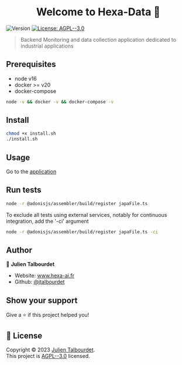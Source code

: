 <h1 align="center">Welcome to Hexa-Data 👋</h1>
<p>
  <img alt="Version" src="https://img.shields.io/badge/version-1.2.17-blue.svg?cacheSeconds=2592000" />
  <a href="https://www.gnu.org/licenses/" target="_blank">
    <img alt="License: AGPL--3.0" src="https://img.shields.io/badge/License-AGPL--3.0-yellow.svg" />
  </a>
</p>

> Backend Monitoring and data collection application dedicated to industrial applications

## Prerequisites

- node v16
- docker >= v20
- docker-compose

```sh
node -v && docker -v && docker-compose -v
```

## Install

```sh
chmod +x install.sh
./install.sh
```

## Usage

Go to the [application](http://localhost:3333)

## Run tests

```sh
node -r @adonisjs/assembler/build/register japaFile.ts
```
To exclude all tests using external services, notably for continuous integration, add the '-ci' argument
```sh
node -r @adonisjs/assembler/build/register japaFile.ts -ci
```

## Author

👤 **Julien Talbourdet**

* Website: www.hexa-ai.fr
* Github: [@jtalbourdet](https://github.com/jtalbourdet)

## Show your support

Give a ⭐️ if this project helped you!

## 📝 License

Copyright © 2023 [Julien Talbourdet](https://github.com/jtalbourdet).<br />
This project is [AGPL--3.0](https://www.gnu.org/licenses/) licensed.
